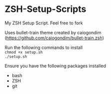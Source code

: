 # ZSH-Setup-Scripts
My ZSH Setup Script. Feel free to fork

Uses bullet-train theme created by caiogondim (https://github.com/caiogondim/bullet-train.zsh)

Run the following commands to install  
`chmod +x setup.sh`  
`./setup.sh`

Ensure you have the following packages installed
* bash
* ZSH
* git
